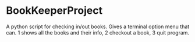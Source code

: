 # BookKeeperProject
A python script for checking in/out books. Gives a terminal option menu that can.
1 shows all the books and their info, 
2 checkout a book,
3 quit program.
